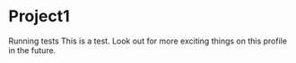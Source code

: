 # Project1
Running tests
This is a test. Look out for more exciting things on this profile in the future.
